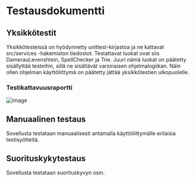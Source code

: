 # Testausdokumentti

## Yksikkötestit

Yksikkötesteissä on hyödynnetty unittest-kirjastoa ja ne kattavat src/services -hakemiston tiedostot. Testattavat luokat ovat siis DamerauLevenshtein, SpellChecker ja Trie. Juuri nämä luokat on päätetty sisällyttää testeihin, sillä ne sisältävät varsinaisen ohjelmalogiikan. Näin ollen ohjelman käyttöliittymä on päätetty jättää yksikkötestien ulkopuolelle.

### Testikattavuusraportti
![image](https://github.com/sonjaolkkonen/spell-checker/assets/117500758/176ca414-6420-4f90-bce1-427de8d4bb0d)

## Manuaalinen testaus
Sovellusta testataan manuaalisesti antamalla käyttöliittymälle erilaisia testisyötteitä. 

## Suorituskykytestaus
Sovellusta testataan suorituskyvyn osin.
